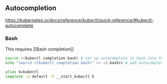 
## Autocompletion
https://kubernetes.io/docs/reference/kubectl/quick-reference/#kubectl-autocomplete
### Bash
This requires [[Bash completion]]
```bash
source <(kubectl completion bash) # set up autocomplete in bash into the current shell, bash-completion package should be installed first.
echo "source <(kubectl completion bash)" >> ~/.bashrc # add autocomplete permanently to your bash shell.
```

```bash
alias k=kubectl
complete -o default -F __start_kubectl k
```

